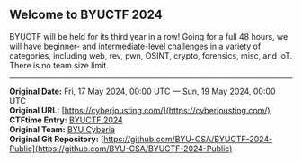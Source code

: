 ## Welcome to BYUCTF 2024

BYUCTF will be held for its third year in a row! Going for a full 48 hours, we will have beginner- and intermediate-level challenges in a variety of categories, including web, rev, pwn, OSINT, crypto, forensics, misc, and IoT. There is no team size limit.

---
**Original Date:** Fri, 17 May 2024, 00:00 UTC — Sun, 19 May 2024, 00:00 UTC<br>
**Original URL:** [https://cyberjousting.com/](https://cyberjousting.com/)<br>
**CTFtime Entry:** [BYUCTF 2024](hhttps://ctftime.org/event/2252/)<br>
**Original Team:** [BYU Cyberia](https://ctftime.org/team/155711)<br>
**Original Git Repository:** [https://github.com/BYU-CSA/BYUCTF-2024-Public](https://github.com/BYU-CSA/BYUCTF-2024-Public)<br>